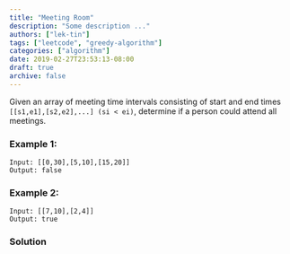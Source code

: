 ```yaml
---
title: "Meeting Room"
description: "Some description ..."
authors: ["lek-tin"]
tags: ["leetcode", "greedy-algorithm"]
categories: ["algorithm"]
date: 2019-02-27T23:53:13-08:00
draft: true
archive: false
---
```

Given an array of meeting time intervals consisting of start and end times `[[s1,e1],[s2,e2],...] (si < ei)`, determine if a person could attend all meetings.

### Example 1:
```
Input: [[0,30],[5,10],[15,20]]
Output: false
```
### Example 2:
```
Input: [[7,10],[2,4]]
Output: true
```

### Solution
```java
```